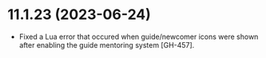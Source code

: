 # 11.1.23 (2023-06-24)

* Fixed a Lua error that occured when guide/newcomer icons were shown after enabling the guide mentoring system [GH-457].
